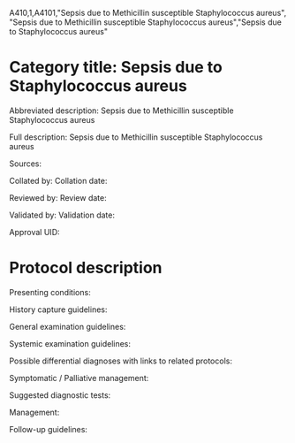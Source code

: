 A410,1,A4101,"Sepsis due to Methicillin susceptible Staphylococcus aureus", "Sepsis due to Methicillin susceptible Staphylococcus aureus","Sepsis due to Staphylococcus aureus"
# Category title: Sepsis due to Staphylococcus aureus

Abbreviated description: Sepsis due to Methicillin susceptible Staphylococcus aureus

Full description: Sepsis due to Methicillin susceptible Staphylococcus aureus

Sources:

Collated by:
Collation date:

Reviewed by:
Review date:

Validated by:
Validation date:

Approval UID:

# Protocol description

Presenting conditions:

History capture guidelines:

General examination guidelines:

Systemic examination guidelines:

Possible differential diagnoses with links to related protocols:

Symptomatic / Palliative management:

Suggested diagnostic tests:

Management:

Follow-up guidelines:
